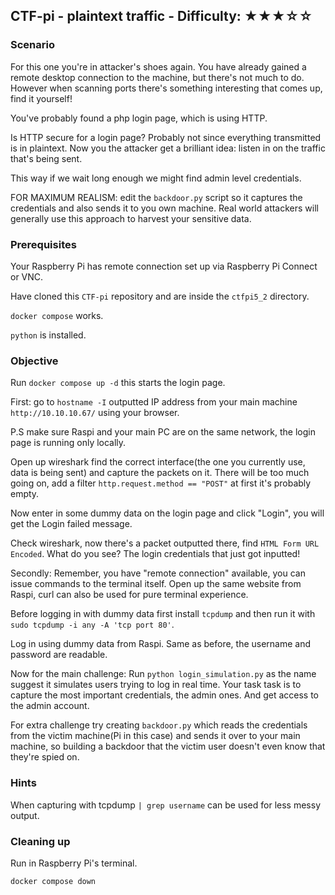## CTF-pi - plaintext traffic - Difficulty: ★★★☆☆

### Scenario

For this one you're in attacker's shoes again. You have already gained a remote desktop connection to the machine, but there's not much to do. However when scanning ports there's something interesting that comes up, find it yourself!

You've probably found a php login page, which is using HTTP.

Is HTTP secure for a login page? Probably not since everything transmitted is in plaintext.
Now you the attacker get a brilliant idea: listen in on the traffic that's being sent.

This way if we wait long enough we might find admin level credentials.


FOR MAXIMUM REALISM: edit the `backdoor.py` script so it captures the credentials and also sends it to you own machine. Real world attackers will generally use this approach to harvest your sensitive data.

### Prerequisites

Your Raspberry Pi has remote connection set up via Raspberry Pi Connect or VNC.

Have cloned this `CTF-pi` repository and are inside the `ctfpi5_2` directory.

`docker compose` works.

`python` is installed.

### Objective

Run `docker compose up -d` this starts the login page.

First: go to `hostname -I` outputted IP address from your main machine `http://10.10.10.67/` using your browser.

P.S make sure Raspi and your main PC are on the same network, the login page is running only locally.

Open up wireshark find the correct interface(the one you currently use, data is being sent) and capture the packets on it. There will be too much going on, add a filter `http.request.method == "POST"` at first it's probably empty.

Now enter in some dummy data on the login page and click "Login", you will get the Login failed message. 

Check wireshark, now there's a packet outputted there, find `HTML Form URL Encoded`. What do you see? The login credentials that just got inputted!

Secondly: Remember, you have "remote connection" available, you can issue commands to the terminal itself. Open up the same website from Raspi, curl can also be used for pure terminal experience. 

Before logging in with dummy data first install `tcpdump` and then run it with `sudo tcpdump -i any -A 'tcp port 80'`.

Log in using dummy data from Raspi. Same as before, the username and password are readable.

Now for the main challenge: Run `python login_simulation.py` as the name suggest it simulates users trying to log in real time. Your task task is to capture the most important credentials, the admin ones. And get access to the admin account.

For extra challenge try creating `backdoor.py` which reads the credentials from the victim machine(Pi in this case) and sends it over to your main machine, so building a backdoor that the victim user doesn't even know that they're spied on.

### **Hints**

When capturing with tcpdump `| grep username` can be used for less messy output.

### Cleaning up

Run in Raspberry Pi's terminal.
```
docker compose down
```